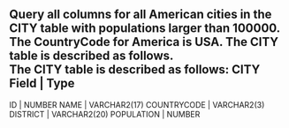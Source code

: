 Query all columns for all American cities in the **CITY** table with populations larger than 100000. The **CountryCode** for America is USA. The CITY table is described as follows.\
The CITY table is described as follows:
CITY\
Field        |  Type
-------------------------------
ID           |  NUMBER
NAME         |  VARCHAR2(17)
COUNTRYCODE  |  VARCHAR2(3)
DISTRICT     |  VARCHAR2(20)
POPULATION   |  NUMBER
